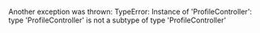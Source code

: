 Another exception was thrown: TypeError: Instance of 'ProfileController': type 'ProfileController' is not a subtype of type 'ProfileController'
